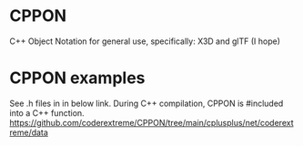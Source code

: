 # CPPON
C++ Object Notation for general use, specifically: X3D and glTF (I hope)

# CPPON examples

See .h files in in below link.  During C++ compilation, CPPON is #included into a C++ function.
https://github.com/coderextreme/CPPON/tree/main/cplusplus/net/coderextreme/data
